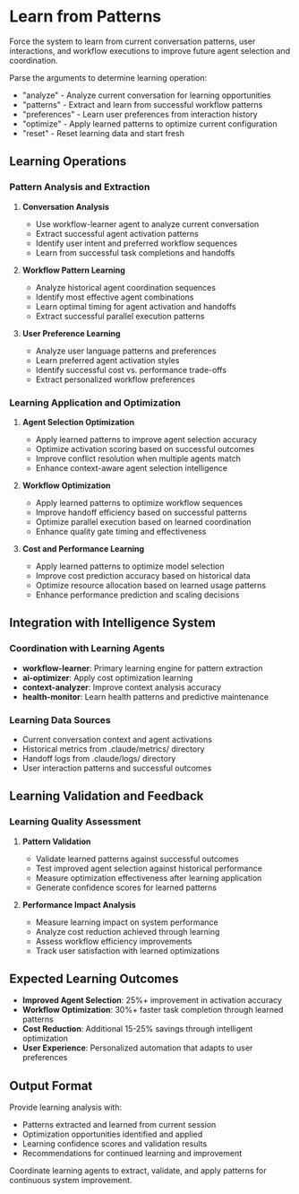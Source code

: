 # Learn from Patterns

Force the system to learn from current conversation patterns, user interactions, and workflow executions to improve future agent selection and coordination.

Parse the arguments to determine learning operation:
- "analyze" - Analyze current conversation for learning opportunities
- "patterns" - Extract and learn from successful workflow patterns
- "preferences" - Learn user preferences from interaction history
- "optimize" - Apply learned patterns to optimize current configuration
- "reset" - Reset learning data and start fresh

## Learning Operations

### Pattern Analysis and Extraction
1. **Conversation Analysis**
   - Use workflow-learner agent to analyze current conversation
   - Extract successful agent activation patterns
   - Identify user intent and preferred workflow sequences
   - Learn from successful task completions and handoffs

2. **Workflow Pattern Learning**
   - Analyze historical agent coordination sequences
   - Identify most effective agent combinations
   - Learn optimal timing for agent activation and handoffs
   - Extract successful parallel execution patterns

3. **User Preference Learning**
   - Analyze user language patterns and preferences
   - Learn preferred agent activation styles
   - Identify successful cost vs. performance trade-offs
   - Extract personalized workflow preferences

### Learning Application and Optimization
1. **Agent Selection Optimization**
   - Apply learned patterns to improve agent selection accuracy
   - Optimize activation scoring based on successful outcomes
   - Improve conflict resolution when multiple agents match
   - Enhance context-aware agent selection intelligence

2. **Workflow Optimization**
   - Apply learned patterns to optimize workflow sequences
   - Improve handoff efficiency based on successful patterns
   - Optimize parallel execution based on learned coordination
   - Enhance quality gate timing and effectiveness

3. **Cost and Performance Learning**
   - Apply learned patterns to optimize model selection
   - Improve cost prediction accuracy based on historical data
   - Optimize resource allocation based on learned usage patterns
   - Enhance performance prediction and scaling decisions

## Integration with Intelligence System

### Coordination with Learning Agents
- **workflow-learner**: Primary learning engine for pattern extraction
- **ai-optimizer**: Apply cost optimization learning
- **context-analyzer**: Improve context analysis accuracy
- **health-monitor**: Learn health patterns and predictive maintenance

### Learning Data Sources
- Current conversation context and agent activations
- Historical metrics from .claude/metrics/ directory
- Handoff logs from .claude/logs/ directory
- User interaction patterns and successful outcomes

## Learning Validation and Feedback

### Learning Quality Assessment
1. **Pattern Validation**
   - Validate learned patterns against successful outcomes
   - Test improved agent selection against historical performance
   - Measure optimization effectiveness after learning application
   - Generate confidence scores for learned patterns

2. **Performance Impact Analysis**
   - Measure learning impact on system performance
   - Analyze cost reduction achieved through learning
   - Assess workflow efficiency improvements
   - Track user satisfaction with learned optimizations

## Expected Learning Outcomes

- **Improved Agent Selection**: 25%+ improvement in activation accuracy
- **Workflow Optimization**: 30%+ faster task completion through learned patterns
- **Cost Reduction**: Additional 15-25% savings through intelligent optimization
- **User Experience**: Personalized automation that adapts to user preferences

## Output Format

Provide learning analysis with:
- Patterns extracted and learned from current session
- Optimization opportunities identified and applied
- Learning confidence scores and validation results
- Recommendations for continued learning and improvement

Coordinate learning agents to extract, validate, and apply patterns for continuous system improvement.